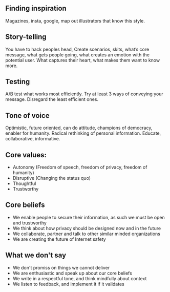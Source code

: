 <!--more-->

## Finding inspiration
Magazines, insta, google, map out illustrators that know this style.

## Story-telling
You have to hack peoples head, Create scenarios, skits, what’s core message, what gets people going, what creates an emotion with the potential user. What captures their heart, what makes them want to know more.

## Testing
A/B test what works most efficiently.
Try at least 3 ways of conveying your message. Disregard the least efficient ones.

## Tone of voice
Optimistic, future oriented, can do attitude, champions of democracy, enabler for humanity. Radical rethinking of personal information. Educate, collaborative, informative.

## Core values:
- Autonomy (Freedom of speech, freedom of privacy, freedom of humanity)
- Disruptive (Changing the status quo)
- Thoughtful 
- Trustworthy

## Core beliefs
- We enable people to secure their information, as such we must be open and trustworthy
- We think about how privacy should be designed now and in the future
- We collaborate, partner and talk to other similar minded organizations
- We are creating the future of Internet safety

## What we don't say
- We don't promiss on things we cannot deliver
- We are enthusiastic and speak up about our core beliefs
- We write in a respectful tone, and think mindfully about context
- We listen to feedback, and implement it if it validates
